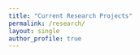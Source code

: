```yaml
---
title: "Current Research Projects"
permalink: /research/
layout: single
author_profile: true
---
```



